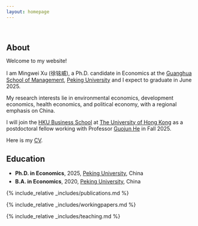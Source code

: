 ```yaml
---
layout: homepage
---
```


<h1 id="about-me"></h1>

<h2 style="margin: 60px 0px 10px;">About</h2>

Welcome to my website!

I am Mingwei Xu (徐铭威), a Ph.D. candidate in Economics at the [Guanghua School of Management](https://en.gsm.pku.edu.cn/), [Peking University](https://english.pku.edu.cn/) and I expect to graduate in June 2025.

My research interests lie in environmental economics, development economics, health economics, and political economy, with a regional emphasis on China.

I will join the [HKU Business School](https://www.hkubs.hku.hk/) at [The University of Hong Kong](https://www.hku.hk/) as a postdoctoral fellow working with Professor [Guojun He](https://www.guojunhe.com/) in Fall 2025.

Here is my [CV](https://www.dropbox.com/scl/fi/ea3zjtr4phgbxu3w6ona9/CV_Mingwei_Xu.pdf?rlkey=sfnz11n293kwtggewfnrm6mbn&st=jxzwertt&dl=0).

## Education
- **Ph.D. in Economics**, 2025, [Peking University](https://english.pku.edu.cn/), China
  <div style="margin-bottom:5px"></div>
- **B.A. in Economics**, 2020, [Peking University](https://english.pku.edu.cn/), China

{% include_relative _includes/publications.md %}

{% include_relative _includes/workingpapers.md %}

{% include_relative _includes/teaching.md %}
